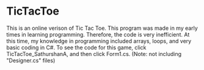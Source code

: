 # TicTacToe
This is an online verison of Tic Tac Toe. 
This program was made in my early times in learning programming. Therefore, the code is very inefficient. 
At this time, my knowledge in programming included arrays, loops, and very basic coding in C#.
To see the code for this game, click TicTacToe_SathurshanA, and then click Form1.cs.
(Note: not including "Designer.cs" files)
